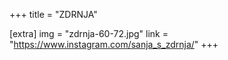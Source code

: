 +++
title = "ZDRNJA"

[extra]
img = "zdrnja-60-72.jpg"
link = "https://www.instagram.com/sanja_s_zdrnja/"
+++